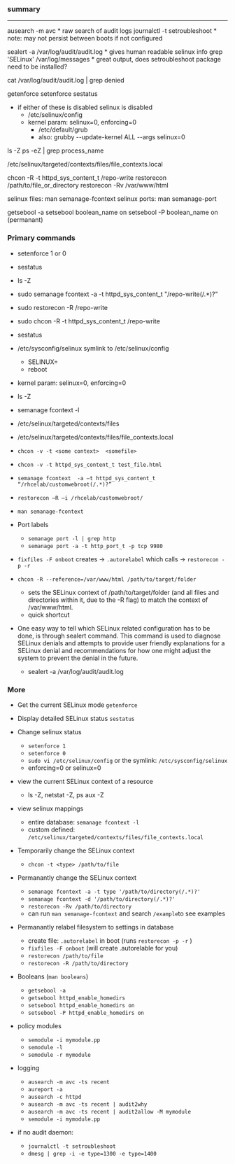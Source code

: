 ### summary
---



ausearch -m avc 
    * raw search of audit logs
journalctl -t setroubleshoot
    * note: may not persist between boots if not configured

sealert -a /var/log/audit/audit.log
    * gives human readable selinux info
grep 'SELinux' /var/log/messages
    * great output, does setroubleshoot package need to be installed?

 cat /var/log/audit/audit.log | grep denied








getenforce
setenforce
sestatus

* if either of these is disabled selinux is disabled
    * /etc/selinux/config
    * kernel param: selinux=0, enforcing=0
        *  /etc/default/grub
        * also:           grubby --update-kernel ALL --args selinux=0 

 ls -Z
 ps -eZ | grep process_name

/etc/selinux/targeted/contexts/files/file_contexts.local

chcon -R -t httpd_sys_content_t /repo-write
restorecon /path/to/file_or_directory
restorecon -Rv /var/www/html

selinux files: man semanage-fcontext
selinux ports: man semanage-port

getsebool -a
setsebool boolean_name on
setsebool -P boolean_name on (permanant)



### Primary commands
* setenforce 1 or 0
* sestatus
* ls -Z
* sudo semanage fcontext -a -t httpd_sys_content_t "/repo-write(/.*)?"
* sudo restorecon -R /repo-write
* sudo chcon -R -t httpd_sys_content_t /repo-write


* sestatus
* /etc/sysconfig/selinux symlink to /etc/selinux/config
    * SELINUX=
    * reboot
* kernel param: selinux=0, enforcing=0
* ls -Z
* semanage fcontext -l 
* /etc/selinux/targeted/contexts/files
* /etc/selinux/targeted/contexts/files/file_contexts.local
* `chcon -v -t <some context>  <somefile>`
* `chcon -v -t httpd_sys_content_t test_file.html`
* `semanage fcontext  -a –t httpd_sys_content_t   “/rhcelab/customwebroot(/.*)?”`
* `restorecon –R –i /rhcelab/customwebroot/`
* `man semanage-fcontext`
* Port labels
    * `semanage port -l | grep http`
    * `semanage port -a -t http_port_t -p tcp 9980`
* `fixfiles -F onboot` creates -> `.autorelabel` which calls -> `restorecon -p -r` 

* `chcon -R --reference=/var/www/html /path/to/target/folder`
    *  sets the SELinux context of /path/to/target/folder (and all files and directories within it, due to the -R flag) to match the context of /var/www/html.
    * quick shortcut
* One easy way to tell which SELinux related configuration has to be done, is through sealert command. This command is used to diagnose SELinux denials and attempts to provide user friendly explanations for a SELinux denial and recommendations for how one might adjust the system to prevent the denial in the future.
    * sealert -a /var/log/audit/audit.log

### More
* Get the current SELinux mode `getenforce`
* Display detailed SELinux status `sestatus`

* Change selinux status 
    * `setenforce 1`
    * `setenforce 0`
    * `sudo vi /etc/selinux/config`  or the symlink: `/etc/sysconfig/selinux`
    * enforcing=0 or selinux=0 

* view the current SELinux context of a resource
    * ls -Z, netstat -Z, ps aux -Z

* view selinux mappings
    * entire database: `semanage fcontext -l`
    * custom defined: `/etc/selinux/targeted/contexts/files/file_contexts.local`

* Temporarily change the SELinux context
    * `chcon -t <type> /path/to/file`

* Permanantly change the SELinux context
    * `semanage fcontext -a -t type '/path/to/directory(/.*)?'`
    * `semanage fcontext -d '/path/to/directory(/.*)?'`
    * `restorecon -Rv /path/to/directory`
    * can run `man semanage-fcontext` and search `/example`to see examples

* Permanantly relabel filesystem to settings in database
    * create file: `.autorelabel` in boot (runs `restorecon -p -r` )
    * `fixfiles -F onboot`  (will create .autorelable for you)
    * `restorecon /path/to/file`
    * `restorecon -R /path/to/directory`

* Booleans (`man booleans`)
    * `getsebool -a`
    * `getsebool httpd_enable_homedirs`
    * `setsebool httpd_enable_homedirs on`
    * `setsebool -P httpd_enable_homedirs on`

* policy modules
    * `semodule -i mymodule.pp`
    * `semodule -l`
    * `semodule -r mymodule`

* logging
    * `ausearch -m avc -ts recent`
    * `aureport -a`
    * `ausearch -c httpd`
    * `ausearch -m avc -ts recent | audit2why`
    * `ausearch -m avc -ts recent | audit2allow -M mymodule`
    * `semodule -i mymodule.pp`
* if no audit daemon:
    * `journalctl -t setroubleshoot`
    * `dmesg | grep -i -e type=1300 -e type=1400`




